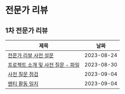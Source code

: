 # 전문가 리뷰

## 1차 전문가 리뷰

| 제목                                                         | 날짜       |
| ------------------------------------------------------------ | ---------- |
| [전문가 리뷰 사전 설문](first/pre-survey.md)                 | 2023-08-24 |
| [프로젝트 소개 및 사전 질문 - 파일](first/project_introduction_and_pre_questions.pdf) | 2023-08-30 |
| [사전 질문 점검](first/checking-pre-queston.md)              | 2023-09-04 |
| [멘티 활동 일지](first/mentoring-program-review.pdf)         | 2023-09-04 |

